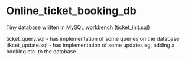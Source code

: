 # Online_ticket_booking_db

Tiny database written in MySQL workbench (ticket_init.sql)

ticket_query.sql - has implementation of some queries on the database
tikcet_update.sql - has implementation of some updates eg, adding a booking etc. to the database
